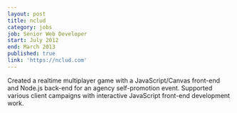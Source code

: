 ```yaml
---
layout: post
title: nclud
category: jobs
job: Senior Web Developer
start: July 2012
end: March 2013
published: true
link: 'https://nclud.com'
---
```


Created a realtime multiplayer game with a JavaScript/Canvas front-end and Node.js back-end for an agency self-promotion event. Supported various client campaigns with interactive JavaScript front-end development work.
